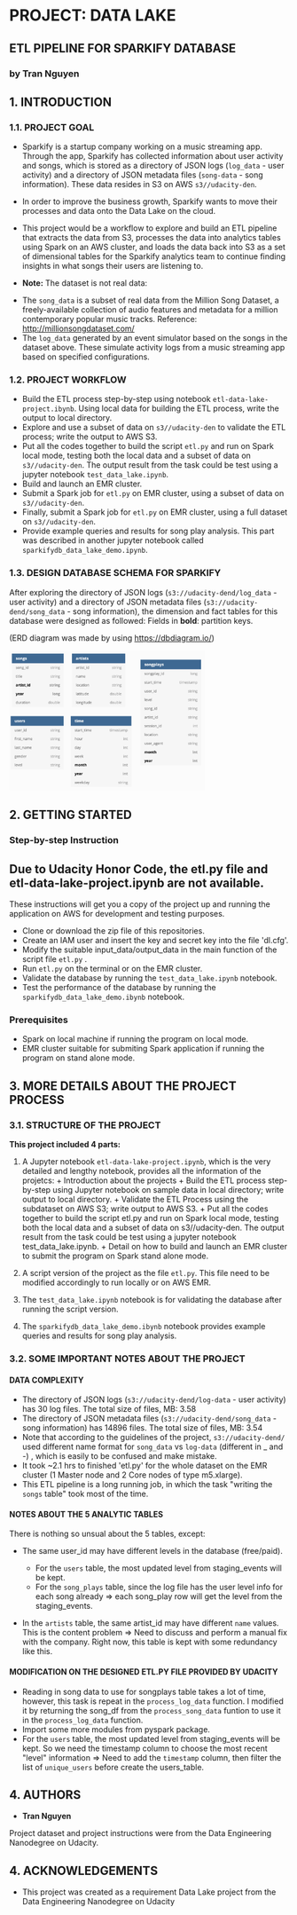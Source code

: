 # PROJECT: DATA LAKE
## ETL PIPELINE FOR SPARKIFY DATABASE 

### by Tran Nguyen


## 1. INTRODUCTION

### 1.1. PROJECT GOAL

- Sparkify is a startup company working on a music streaming app. Through the app, Sparkify has collected information about user activity and songs, which is stored as a directory of JSON logs (`log_data` - user activity) and a directory of JSON metadata files (`song-data` - song information). These data resides in S3 on AWS `s3//udacity-den`.
- In order to improve the business growth, Sparkify wants to move their processes and data onto the Data Lake on the cloud.
- This project would be a workflow to explore and build an ETL pipeline that extracts the data from S3, processes the data into analytics tables using Spark on an AWS cluster, and loads the data back into S3 as a set of dimensional tables for the Sparkify analytics team to continue finding insights in what songs their users are listening to.

- **Note:** The dataset is not real data:
+ The `song_data` is a subset of real data from the Million Song Dataset, a freely-available collection of audio features and metadata for a million contemporary popular music tracks. Reference: http://millionsongdataset.com/
+ The `log_data` generated by an event simulator based on the songs in the dataset above. These simulate activity logs from a music streaming app based on specified configurations.

### 1.2. PROJECT WORKFLOW

- Build the ETL process step-by-step using notebook `etl-data-lake-project.ibynb`. Using local data for building the ETL process, write the output to local directory.
- Explore and use a subset of data on `s3//udacity-den` to validate the ETL process; write the output to AWS S3.
- Put all the codes together to build the script `etl.py` and run on Spark local mode, testing both the local data and a subset of data on `s3//udacity-den`. The output result from the task could be test using a jupyter notebook `test_data_lake.ipynb`.
- Build and launch an EMR cluster.
- Submit a Spark job for `etl.py` on EMR cluster, using a subset of data on `s3//udacity-den`.
- Finally, submit a Spark job for `etl.py` on EMR cluster, using a full dataset on `s3//udacity-den`.
- Provide example queries and results for song play analysis. This part was described in another jupyter notebook called `sparkifydb_data_lake_demo.ipynb`.

### 1.3.  DESIGN DATABASE SCHEMA FOR SPARKIFY

After exploring the directory of JSON logs (`s3://udacity-dend/log_data` - user activity) and a directory of JSON metadata files (`s3://udacity-dend/song_data` - song information), the dimension and fact tables for this database were designed as followed: 
Fields in **bold**: partition keys.

(ERD diagram was made by using https://dbdiagram.io/)

<img src="ERD_datalake.png" width="70%"/>

## 2. GETTING STARTED

### Step-by-step Instruction

## Due to Udacity Honor Code, the etl.py file and etl-data-lake-project.ipynb are not available.

These instructions will get you a copy of the project up and running the application on AWS  for development and testing purposes. 

- Clone or download the zip file of this repositories.
- Create an IAM user and insert the key and secret key into the file 'dl.cfg'.
- Modify the suitable input_data/output_data in the main function of the script file `etl.py` .
- Run `etl.py` on the terminal or on the EMR cluster.
- Validate the database by running the `test_data_lake.ipynb` notebook.
- Test the performance of the database  by running the `sparkifydb_data_lake_demo.ibynb` notebook.

### Prerequisites

-  Spark on local machine if running the program on local mode.
- EMR cluster suitable for submiting Spark application if running the program on stand alone mode.

## 3. MORE DETAILS ABOUT THE PROJECT PROCESS

### 3.1. STRUCTURE OF THE PROJECT

**This project included 4 parts:**

1. A Jupyter notebook  `etl-data-lake-project.ipynb`, which is the very detailed and lengthy notebook, provides all the information of the projetcs: 
                    + Introduction about the projects
                    + Build the ETL process step-by-step using Jupyter notebook on sample data in local directory; write output to local directory.
                    + Validate the ETL Process using the subdataset on AWS S3; write output to AWS S3.
                    + Put all the codes together to build the script etl.py and run on Spark local mode, testing both the local data and a subset of data on s3//udacity-den. The output result from the task could be test using a jupyter notebook test_data_lake.ipynb.
                    + Detail on how to build and launch an EMR cluster to submit the program on Spark stand alone mode.

2. A script version of the project as the file `etl.py`. This file need to be modified accordingly to run locally or on AWS EMR.
3. The `test_data_lake.ipynb` notebook is for validating the database after running the script version.
4. The `sparkifydb_data_lake_demo.ibynb` notebook provides example queries and results for song play analysis. 

### 3.2. SOME IMPORTANT NOTES ABOUT THE PROJECT

#### DATA COMPLEXITY

- The directory of JSON logs (`s3://udacity-dend/log-data` - user activity) has 30 log files. The total size of files, MB: 3.58
- The directory of JSON metadata files (`s3://udacity-dend/song_data` - song information) has 14896 files. The total size of files, MB: 3.54
- Note that according to the guidelines of the project, `s3://udacity-dend/` used different name format for `song_data` vs `log-data` (different in _ and -) , which is easily to be confused and make mistake.
- It took ~2.1 hrs to finished 'etl.py' for the whole dataset on the EMR cluster (1 Master node and 2 Core nodes of type m5.xlarge).
- This ETL pipeline is a long running job, in which the task "writing the `songs` table" took most of the time.

#### NOTES ABOUT THE 5 ANALYTIC TABLES

There is nothing so unsual about the 5 tables, except:

- The same user_id may have different levels in the database (free/paid).  
    + For the `users` table, the most updated level from staging_events will be kept. 
    + For the `song_plays` table, since the log file has the user level info for each song already => each song_play row will get the level from the  staging_events.

- In the `artists` table, the same artist_id may have different `name` values. This is the content problem => Need to discuss and perform a manual fix with the company. Right now,  this table is kept with some redundancy like this.

#### MODIFICATION ON THE DESIGNED ETL.PY FILE PROVIDED BY UDACITY

- Reading in song data to use for songplays table takes a lot of time, however, this task is repeat in the `process_log_data` function. I modified it by returning the song_df from the `process_song_data` funtion to use it in the `process_log_data` function.
- Import some more modules from pyspark package.
- For the `users` table, the most updated level from staging_events will be kept. So we need the timestamp column to choose the most recent "level" information => Need to add the `timestamp` column, then filter the list of `unique_users` before create the users_table.

## 4. AUTHORS

* **Tran Nguyen** 

Project dataset and project instructions were from the Data Engineering Nanodegree on Udacity. 

## 4. ACKNOWLEDGEMENTS

* This project was created as a requirement Data Lake project from the Data Engineering Nanodegree on Udacity
